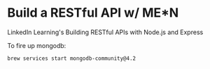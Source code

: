 # Build a RESTful API w/ ME\*N

LinkedIn Learning's Building RESTful APIs with Node.js and Express

To fire up mongodb:

```terminal
brew services start mongodb-community@4.2
```
